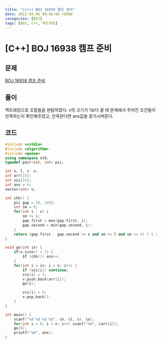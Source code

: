 ```yaml
---
title: "[C++] BOJ 16938 캠프 준비"
date: 2022-04-06 00:56:00 +0900
categories: [BOJ]
tags: [BOJ, C++, 백트래킹]
---
```


# [C++] BOJ 16938 캠프 준비

## 문제

[BOJ 16938 캠프 준비](https://www.acmicpc.net/problem/16938)

## 풀이

백트래킹으로 조합들을 완탐하였다. v의 크기가 1보다 클 때 문제에서 주어진 조건들이 만족하는지 확인해주었고, 만족한다면 ans값을 증가시켜준다.

## 코드

```c++
#include <cstdio>
#include <algorithm>
#include <queue>
using namespace std;
typedef pair<int, int> pii;

int n, l, r, x;
int arr[15];
int vis[15];
int ans = 0;
vector<int> v;

int chk() {
    pii gap = {0, 1e9};
    int sm = 0;
    for(int i : v) {
        sm += i;
        gap.first = max(gap.first, i);
        gap.second = min(gap.second, i);
    }
    return (gap.first - gap.second >= x and sm >= l and sm <= r) ? 1 : 0;
}

void go(int ix) {
    if(v.size() > 1) {
        if (chk()) ans++;
    }
    for(int i = ix; i < n; i++) {
        if (vis[i]) continue;
        vis[i] = 1;
        v.push_back(arr[i]);
        go(i);

        vis[i] = 0;
        v.pop_back();
    }
}

int main() {
    scanf("%d %d %d %d", &n, &l, &r, &x);
    for(int i = 0; i < n; i++) scanf("%d", &arr[i]);
    go(0);
    printf("%d", ans);
}
```
